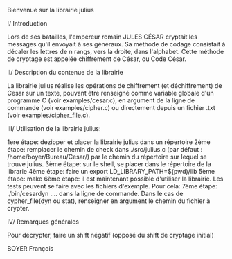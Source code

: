 
Bienvenue sur la librairie julius

I/ Introduction

Lors de ses batailles, l'empereur romain JULES CÉSAR cryptait les messages qu'il envoyait à ses généraux. Sa méthode de codage consistait à décaler les lettres de n rangs, vers la droite, dans l'alphabet. Cette méthode de cryptage est appelée chiffrement de César, ou Code César.

II/ Description du contenue de la librairie

La librairie julius réalise les opérations de chiffrement (et déchiffrement) de Cesar sur un texte, pouvant être renseigné comme variable globale d'un programme C (voir examples/cesar.c), en argument de la ligne de commande (voir examples/cipher.c) ou directement depuis un fichier .txt (voir examples/cipher_file.c). 

III/ Utilisation de la librairie julius:

1ere étape: dezipper et placer la librairie julius dans un répertoire
2ème étape: remplacer le chemin de check dans ./src/julius.c (par défaut : /home/boyer/Bureau/Cesar/) par le chemin du répertoire sur lequel se trouve julius. 
3ème étape: sur le shell, se placer dans le répertoire de la librarie
4ème étape: faire un export LD_LIBRARY_PATH=$(pwd)/lib
5ème étape: make
6ème étape: il est maintenant possible d'utiliser la librairie. Les tests peuvent se faire avec les fichiers d'exemple. Pour cela: 
7ème étape: ./bin/cesardyn .... dans la ligne de commande. Dans le cas de cypher_file(dyn ou stat), renseigner en argument le chemin du fichier à crypter. 

IV/ Remarques générales

 Pour décrypter, faire un shift négatif (opposé du shift de cryptage initial)
 
 BOYER François
